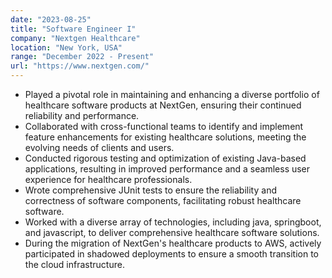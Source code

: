 ```yaml
---
date: "2023-08-25"
title: "Software Engineer I"
company: "Nextgen Healthcare"
location: "New York, USA"
range: "December 2022 - Present"
url: "https://www.nextgen.com/"
---
```


- Played a pivotal role in maintaining and enhancing a diverse portfolio of healthcare software products at NextGen, ensuring their continued reliability and performance.
- Collaborated with cross-functional teams to identify and implement feature enhancements for existing healthcare solutions, meeting the evolving needs of clients and users.
- Conducted rigorous testing and optimization of existing Java-based applications, resulting in improved performance and a seamless user experience for healthcare professionals.
- Wrote comprehensive JUnit tests to ensure the reliability and correctness of software components, facilitating robust healthcare software.
- Worked with a diverse array of technologies, including java, springboot, and javascript, to deliver comprehensive healthcare software solutions.
- During the migration of NextGen's healthcare products to AWS, actively participated in shadowed deployments to ensure a smooth transition to the cloud infrastructure.
